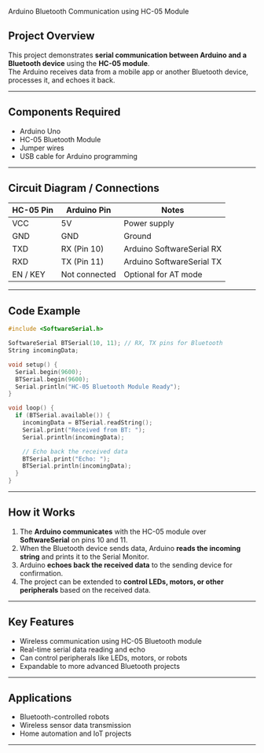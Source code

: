 Arduino Bluetooth Communication using HC-05 Module

## Project Overview
This project demonstrates **serial communication between Arduino and a Bluetooth device** using the **HC-05 module**.  
The Arduino receives data from a mobile app or another Bluetooth device, processes it, and echoes it back.

---

## Components Required
- Arduino Uno  
- HC-05 Bluetooth Module  
- Jumper wires  
- USB cable for Arduino programming  

---

## Circuit Diagram / Connections

| HC-05 Pin | Arduino Pin | Notes                |
|-----------|-------------|--------------------|
| VCC       | 5V          | Power supply        |
| GND       | GND         | Ground              |
| TXD       | RX (Pin 10) | Arduino SoftwareSerial RX |
| RXD       | TX (Pin 11) | Arduino SoftwareSerial TX |
| EN / KEY  | Not connected | Optional for AT mode |

---

## Code Example

```cpp
#include <SoftwareSerial.h>

SoftwareSerial BTSerial(10, 11); // RX, TX pins for Bluetooth
String incomingData;

void setup() {
  Serial.begin(9600);
  BTSerial.begin(9600);
  Serial.println("HC-05 Bluetooth Module Ready");
}

void loop() {
  if (BTSerial.available()) {
    incomingData = BTSerial.readString();
    Serial.print("Received from BT: ");
    Serial.println(incomingData);

    // Echo back the received data
    BTSerial.print("Echo: ");
    BTSerial.println(incomingData);
  }
}
````

---

## How it Works

1. The **Arduino communicates** with the HC-05 module over **SoftwareSerial** on pins 10 and 11.
2. When the Bluetooth device sends data, Arduino **reads the incoming string** and prints it to the Serial Monitor.
3. Arduino **echoes back the received data** to the sending device for confirmation.
4. The project can be extended to **control LEDs, motors, or other peripherals** based on the received data.

---

## Key Features

* Wireless communication using HC-05 Bluetooth module
* Real-time serial data reading and echo
* Can control peripherals like LEDs, motors, or robots
* Expandable to more advanced Bluetooth projects

---

## Applications

* Bluetooth-controlled robots
* Wireless sensor data transmission
* Home automation and IoT projects

---
